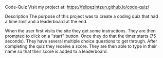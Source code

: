 Code-Quiz
Visit my project at: https://felipezintzun.github.io/code-quiz/

Description
The purpose of this project was to create a coding quiz that had a time limit and a leaderboard at the end.

When the user first visits the site they get some instructions. They are then prompted to click on a "start" button. Once they do that the timer starts (75 seconds). They have several multiple choice questions to get through. After completing the quiz they receive a score. They are then able to type in their name so that their score is added to a leaderboard. 

